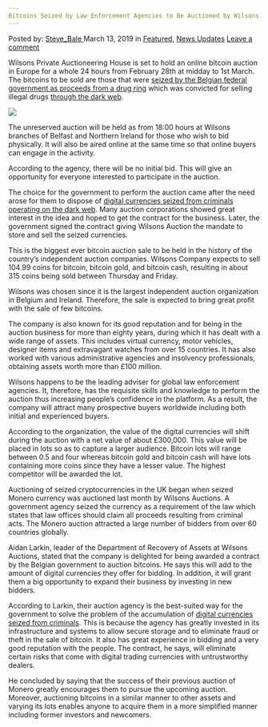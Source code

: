 ```yaml
---
Bitcoins Seized by Law Enforcement Agencies to Be Auctioned by Wilsons Auction House
---
```

<article class="post-listing post-28609 post type-post status-publish format-standard has-post-thumbnail hentry category-deepdot-news category-news-updates tag-agencies tag-auction tag-auctioned tag-bitcoins tag-enforcement tag-house tag-law tag-seized tag-wilsons">
    <div class="post-inner">
        <span>Posted by: <a href="https://www.deepdotweb.com/author/steve_bale/" title="">Steve_Bale </a></span>
    <span>March 13, 2019</span>
    <span>in <a href="https://www.deepdotweb.com/category/deepdot-news/" rel="category tag">Featured</a>, <a href="https://www.deepdotweb.com/category/news-updates/" rel="category tag">News Updates</a></span>
    <span><a href="https://www.deepdotweb.com/2019/03/13/bitcoins-seized-by-law-enforcement-agencies-to-be-auctioned-by-wilsons-auction-house/#respond">Leave a comment</a></span>
    </p>
    <div class="clear"></div>
    <div class="entry">
    <p>Wilsons Private Auctioneering House is set to hold an online bitcoin auction in Europe for a whole 24 hours from February 28th at midday to 1st March. The bitcoins to be sold are those that were <a href="https://www.wilsonsauctions.com/news/wilsons-auctions-marks-new-belgium-contract-with-launch-of-first-bitcoin-auction/">seized by the Belgian federal government as proceeds from a drug ring</a> which was convicted for selling illegal drugs <a href="https://www.deepdotweb.com/2013/10/28/updated-llist-of-hidden-marketplaces-tor-i2p/">through the dark web</a>.</p>
    <p><strong><img class="wp-image-28617" src="https://www.deepdotweb.com/wp-content/uploads/2019/03/word-image-8.jpeg" srcset="https://www.deepdotweb.com/wp-content/uploads/2019/03/word-image-8.jpeg 660w, https://www.deepdotweb.com/wp-content/uploads/2019/03/word-image-8-300x150.jpeg 300w" sizes="(max-width: 660px) 100vw, 660px" /></strong></p>
    <p>The unreserved auction will be held as from 18:00 hours at Wilsons branches of Belfast and Northern Ireland for those who wish to bid physically. It will also be aired online at the same time so that online buyers can engage in the activity.</p>
    <p>According to the agency, there will be no initial bid. This will give an opportunity for everyone interested to participate in the auction.</p>
    <p>The choice for the government to perform the auction came after the need arose for them to dispose of <a href="https://www.deepdotweb.com/2018/01/25/u-s-prosecutors-cash-seized-bitcoins/">digital currencies seized from criminals operating on the dark web</a>. Many auction corporations showed great interest in the idea and hoped to get the contract for the business. Later, the government signed the contract giving Wilsons Auction the mandate to store and sell the seized currencies.</p>
    <p>This is the biggest ever bitcoin auction sale to be held in the history of the country’s independent auction companies. Wilsons Company expects to sell 104.99 coins for bitcoin, bitcoin gold, and bitcoin cash, resulting in about 315 coins being sold between Thursday and Friday.</p>
    <p>Wilsons was chosen since it is the largest independent auction organization in Belgium and Ireland. Therefore, the sale is expected to bring great profit with the sale of few bitcoins.</p>
    <p>The company is also known for its good reputation and for being in the auction business for more than eighty years, during which it has dealt with a wide range of assets. This includes virtual currency, motor vehicles, designer items and extravagant watches from over 15 countries. It has also worked with various administrative agencies and insolvency professionals, obtaining assets worth more than £100 million.</p>
    <p>Wilsons happens to be the leading adviser for global law enforcement agencies. It, therefore, has the requisite skills and knowledge to perform the auction thus increasing people’s confidence in the platform. As a result, the company will attract many prospective buyers worldwide including both initial and experienced buyers.</p>
    <p>According to the organization, the value of the digital currencies will shift during the auction with a net value of about £300,000. This value will be placed in lots so as to capture a larger audience. Bitcoin lots will range between 0.5 and four whereas bitcoin gold and bitcoin cash will have lots containing more coins since they have a lesser value. The highest competitor will be awarded the lot.</p>
    <p>Auctioning of seized cryptocurrencies in the UK began when seized Monero currency was auctioned last month by Wilsons Auctions. A government agency seized the currency as a requirement of the law which states that law offices should claim all proceeds resulting from criminal acts. The Monero auction attracted a large number of bidders from over 60 countries globally.</p>
    <p>Aidan Larkin, leader of the Department of Recovery of Assets at Wilsons Auctions, stated that the company is delighted for being awarded a contract by the Belgian government to auction bitcoins. He says this will add to the amount of digital currencies they offer for bidding. In addition, it will grant them a big opportunity to expand their business by investing in new bidders.</p>
    <p>According to Larkin, their auction agency is the best-suited way for the government to solve the problem of the accumulation of <a href="https://www.deepdotweb.com/2017/06/12/bolivia-police-arrests-60-people/">digital currencies seized from criminals</a>. This is because the agency has greatly invested in its infrastructure and systems to allow secure storage and to eliminate fraud or theft in the sale of bitcoin. It also has great experience in bidding and a very good reputation with the people. The contract, he says, will eliminate certain risks that come with digital trading currencies with untrustworthy dealers.</p>
    <p>He concluded by saying that the success of their previous auction of Monero greatly encourages them to pursue the upcoming auction. Moreover, auctioning bitcoins in a similar manner to other assets and varying its lots enables anyone to acquire them in a more simplified manner including former investors and newcomers.</p>
    </div>
    <span style="display:none"><a href="https://www.deepdotweb.com/tag/agencies/" rel="tag">agencies</a> <a href="https://www.deepdotweb.com/tag/auction/" rel="tag">auction</a> <a href="https://www.deepdotweb.com/tag/auctioned/" rel="tag">auctioned</a> <a href="https://www.deepdotweb.com/tag/bitcoins/" rel="tag">bitcoins</a> <a href="https://www.deepdotweb.com/tag/enforcement/" rel="tag">enforcement</a> <a href="https://www.deepdotweb.com/tag/house/" rel="tag">house</a> <a href="https://www.deepdotweb.com/tag/law/" rel="tag">law</a> <a href="https://www.deepdotweb.com/tag/seized/" rel="tag">seized</a> <a href="https://www.deepdotweb.com/tag/wilsons/" rel="tag">wilsons</a></span> <span style="display:none" class="updated">2019-03-13</span>
    <div style="display:none" class="vcard author" itemprop="author" itemscope itemtype="http://schema.org/Person"><strong class="fn" itemprop="name"><a href="https://www.deepdotweb.com/author/steve_bale/" title="Posts by Steve_Bale" rel="author">Steve_Bale</a></strong></div>
    </div>
</article>

